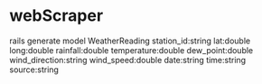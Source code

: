 # webScraper
rails generate model WeatherReading station_id:string lat:double long:double rainfall:double temperature:double dew_point:double wind_direction:string wind_speed:double date:string time:string source:string
